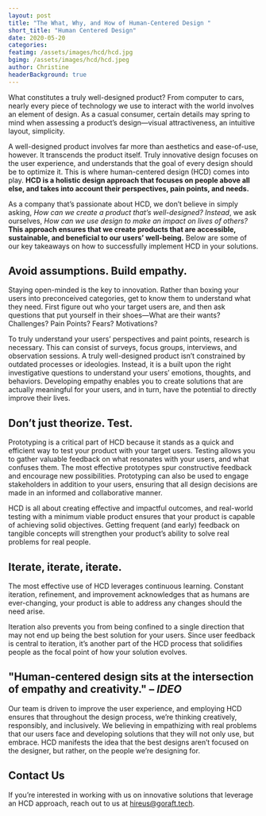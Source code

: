 ```yaml
---
layout: post 
title: "The What, Why, and How of Human-Centered Design "
short_title: "Human Centered Design" 
date: 2020-05-20
categories:
featimg: /assets/images/hcd/hcd.jpg
bgimg: /assets/images/hcd/hcd.jpeg
author: Christine
headerBackground: true
--- 
```


What constitutes a truly well-designed product? From computer to cars, nearly every piece of technology we use to interact with the world involves an element of design. As a casual consumer, certain details may spring to mind when assessing a product’s design—visual attractiveness, an intuitive layout, simplicity. 

A well-designed product involves far more than aesthetics and ease-of-use, however. It transcends the product itself. Truly innovative design focuses on the user experience, and understands that the goal of every design should be to optimize it. This is where human-centered design (HCD) comes into play. **HCD is a holistic design approach that focuses on people above all else, and takes into account their perspectives, pain points, and needs.**

As a company that’s passionate about HCD, we don’t believe in simply asking, _How can we create a product that’s well-designed? Instead_, we ask ourselves, _How can we use design to make an impact on lives of others?_ **This approach ensures that we create products that are accessible, sustainable, and beneficial to our users’ well-being.** Below are some of our key takeaways on how to successfully implement HCD in your solutions.  

## Avoid assumptions. Build empathy.  

Staying open-minded is the key to innovation. Rather than boxing your users into preconceived categories, get to know them  to understand what they need. First figure out who your target users are, and then ask questions that put yourself in their shoes—What are their wants? Challenges? Pain Points? Fears? Motivations? 

To truly understand your users’ perspectives and paint points, research is necessary. This can consist of surveys, focus groups, interviews, and observation sessions. A truly well-designed product isn’t constrained by outdated processes or ideologies. Instead, it is a built upon the right investigative questions to understand your users’ emotions, thoughts, and behaviors. Developing empathy enables you to create solutions that are actually meaningful for your users, and in turn, have the potential to directly improve their lives.  


## Don’t just theorize. Test.  

Prototyping is a critical part of HCD because it stands as a quick and efficient way to test your product with your target users. Testing allows you to gather valuable feedback on what resonates with your users, and what confuses them. The most effective prototypes spur constructive feedback and encourage new possibilities. Prototyping can also be used to engage stakeholders in addition to your users, ensuring that all design decisions are made in an informed and collaborative manner. 

HCD is all about creating effective and impactful outcomes, and real-world testing with a minimum viable product ensures that your product is capable of achieving solid objectives. Getting frequent (and early) feedback on tangible concepts will strengthen your product’s ability to solve real problems for real people.  

 
## Iterate, iterate, iterate. 

The most effective use of HCD leverages continuous learning. Constant iteration, refinement, and improvement acknowledges that as humans are ever-changing, your product is able to address any changes should the need arise.  

Iteration also prevents you from being confined to a single direction that may not end up being the best solution for your users. Since user feedback is central to iteration, it’s another part of the HCD process that solidifies people as the focal point of how your solution evolves.   


## "Human-centered design sits at the intersection of empathy and creativity." – _IDEO_

Our team is driven to improve the user experience, and employing HCD ensures that throughout the design process, we’re thinking creatively, responsibly, and inclusively. We believing in empathizing with real problems that our users face and developing solutions that they will not only use, but embrace. HCD manifests the idea that the best designs aren’t focused on the designer, but rather, on the people we’re designing for.   

## Contact Us
If you’re interested in working with us on innovative solutions that leverage an HCD approach, reach out to us at [hireus@goraft.tech](mailto:hireus@goraft.tech).
